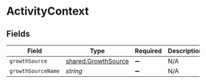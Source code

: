 # ActivityContext


## Fields

| Field                                                      | Type                                                       | Required                                                   | Description                                                |
| ---------------------------------------------------------- | ---------------------------------------------------------- | ---------------------------------------------------------- | ---------------------------------------------------------- |
| `growthSource`                                             | [shared.GrowthSource](../../models/shared/growthsource.md) | :heavy_minus_sign:                                         | N/A                                                        |
| `growthSourceName`                                         | *string*                                                   | :heavy_minus_sign:                                         | N/A                                                        |